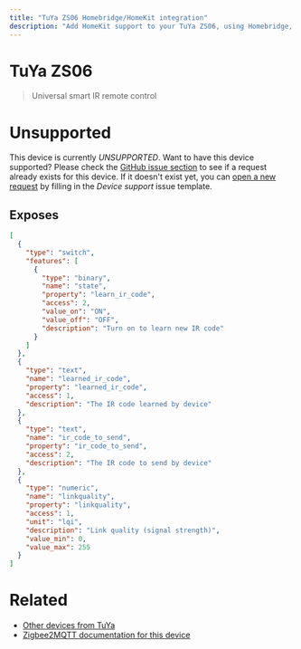 ```yaml
---
title: "TuYa ZS06 Homebridge/HomeKit integration"
description: "Add HomeKit support to your TuYa ZS06, using Homebridge, Zigbee2MQTT and homebridge-z2m."
---
```

<!---
This file has been GENERATED using src/docgen/docgen.ts
DO NOT EDIT THIS FILE MANUALLY!
-->
# TuYa ZS06
> Universal smart IR remote control


# Unsupported

This device is currently *UNSUPPORTED*.
Want to have this device supported? Please check the [GitHub issue section](https://github.com/itavero/homebridge-z2m/issues?q=ZS06) to see if a request already exists for this device.
If it doesn't exist yet, you can [open a new request](https://github.com/itavero/homebridge-z2m/issues/new?assignees=&labels=enhancement&template=device_support.md&title=%5BDevice%5D+TuYa+ZS06) by filling in the _Device support_ issue template.

## Exposes

```json
[
  {
    "type": "switch",
    "features": [
      {
        "type": "binary",
        "name": "state",
        "property": "learn_ir_code",
        "access": 2,
        "value_on": "ON",
        "value_off": "OFF",
        "description": "Turn on to learn new IR code"
      }
    ]
  },
  {
    "type": "text",
    "name": "learned_ir_code",
    "property": "learned_ir_code",
    "access": 1,
    "description": "The IR code learned by device"
  },
  {
    "type": "text",
    "name": "ir_code_to_send",
    "property": "ir_code_to_send",
    "access": 2,
    "description": "The IR code to send by device"
  },
  {
    "type": "numeric",
    "name": "linkquality",
    "property": "linkquality",
    "access": 1,
    "unit": "lqi",
    "description": "Link quality (signal strength)",
    "value_min": 0,
    "value_max": 255
  }
]
```

# Related
* [Other devices from TuYa](../index.md#tuya)
* [Zigbee2MQTT documentation for this device](https://www.zigbee2mqtt.io/devices/ZS06.html)